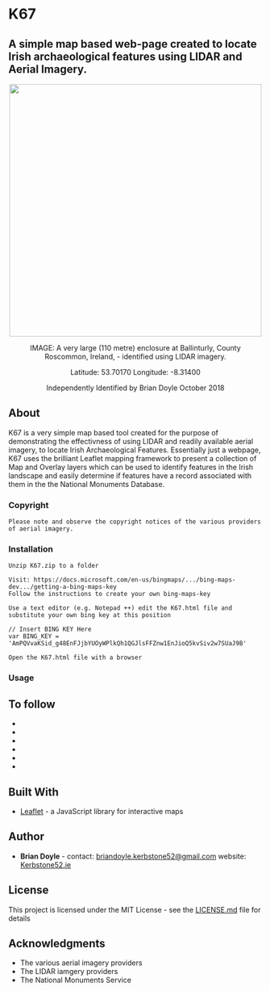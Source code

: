 # K67
<H2>A simple map based web-page created to locate Irish archaeological features using LIDAR and Aerial Imagery.</H2>

<p align="center">
  <img width="500" height="500" src="https://github.com/briandoylegit/K67/blob/master/images/Ballinturly.gif">
</p>
<p style="text-align: center;">IMAGE: A very large (110 metre) enclosure at Ballinturly, County Roscommon, Ireland, - identified using LIDAR imagery.</p>
<p style="text-align: center;">Latitude: 53.70170  Longitude: -8.31400</p>
<p style="text-align: center;">Independently Identified by Brian Doyle October 2018</p>




## About

K67 is a very simple map based tool created for the purpose of demonstrating the effectivness of using LIDAR and readily available aerial imagery, to locate Irish Archaeological Features. Essentially just a webpage, K67 uses the brilliant Leaflet mapping framework to present a collection of Map and Overlay layers which can be used to identify features in the Irish landscape and easily determine if features have a record associated with them in the the National Monuments Database.

### Copyright

```
Please note and observe the copyright notices of the various providers of aerial imagery.
```

### Installation

```
Unzip K67.zip to a folder

Visit: https://docs.microsoft.com/en-us/bingmaps/.../bing-maps-dev.../getting-a-bing-maps-key
Follow the instructions to create your own bing-maps-key

Use a text editor (e.g. Notepad ++) edit the K67.html file and substitute your own bing key at this position

// Insert BING KEY Here
var BING_KEY = 'AmPQVvaKSid_g48EnFJjbYUOyWPlkQh1QGJlsFFZnw1EnJioQ5kvSiv2w7SUaJ9B'

Open the K67.html file with a browser
```
### Usage

To follow
-
-
-
-
-
-
-



## Built With

* [Leaflet](https://leafletjs.com/) - a JavaScript library for interactive maps

## Author

* **Brian Doyle** - contact:  briandoyle.kerbstone52@gmail.com   website:  [Kerbstone52.ie](https://kerbstone52.ie)

## License

This project is licensed under the MIT License - see the [LICENSE.md](LICENSE.md) file for details

## Acknowledgments

* The various aerial imagery providers
* The LIDAR iamgery providers
* The National Monuments Service
